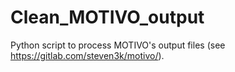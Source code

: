 # Clean_MOTIVO_output
Python script to process MOTIVO's output files (see https://gitlab.com/steven3k/motivo/).
